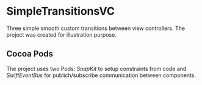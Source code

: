 # SimpleTransitionsVC

Three simple smooth custom transitions between view controllers. 
The project was created for illustration purpose.

## Cocoa Pods 

The project uses two Pods: 
*SnapKit* to setup constraints from code and *SwiftEventBus* for publich/subscribe communication between components. 
